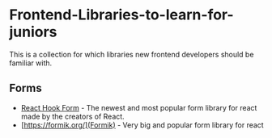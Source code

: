 # Frontend-Libraries-to-learn-for-juniors
This is a collection for which libraries new frontend developers should be familiar with.


## Forms
- [React Hook Form](https://react-hook-form.com/) - The newest and most popular form library for react made by the creators of React.
- [https://formik.org/](Formik) - Very big and popular form library for react
